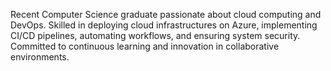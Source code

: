 Recent Computer Science graduate passionate about cloud computing and DevOps. Skilled in deploying 
cloud infrastructures on Azure, implementing CI/CD pipelines, automating workflows, and ensuring system
security. Committed to continuous learning and innovation in collaborative environments.
